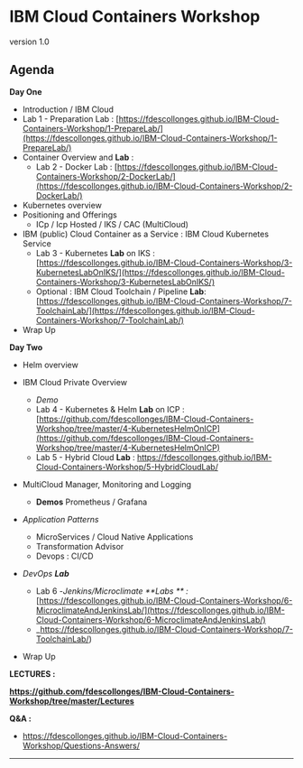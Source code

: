 # IBM Cloud Containers Workshop

version 1.0

## Agenda
**Day One**

+ Introduction / IBM Cloud
+ Lab 1 - Preparation Lab : [https://fdescollonges.github.io/IBM-Cloud-Containers-Workshop/1-PrepareLab/](https://fdescollonges.github.io/IBM-Cloud-Containers-Workshop/1-PrepareLab/)
+ Container Overview and **Lab** :
  + Lab 2 - Docker Lab : [https://fdescollonges.github.io/IBM-Cloud-Containers-Workshop/2-DockerLab/](https://fdescollonges.github.io/IBM-Cloud-Containers-Workshop/2-DockerLab/)
+ Kubernetes overview
+ Positioning and Offerings
    + ICp / Icp Hosted / IKS / CAC (MultiCloud)
+ IBM (public) Cloud Container as a Service : IBM Cloud Kubernetes Service
  + Lab 3 - Kubernetes **Lab** on IKS : [https://fdescollonges.github.io/IBM-Cloud-Containers-Workshop/3-KubernetesLabOnIKS/](https://fdescollonges.github.io/IBM-Cloud-Containers-Workshop/3-KubernetesLabOnIKS/)
  + Optional : IBM Cloud Toolchain / Pipeline **Lab**: [https://fdescollonges.github.io/IBM-Cloud-Containers-Workshop/7-ToolchainLab/](https://fdescollonges.github.io/IBM-Cloud-Containers-Workshop/7-ToolchainLab/)
+ Wrap Up

**Day Two**

+ Helm overview
  
+ IBM Cloud Private Overview
  
  - _Demo_
  
  + Lab 4 - Kubernetes & Helm **Lab** on ICP : [https://github.com/fdescollonges/IBM-Cloud-Containers-Workshop/tree/master/4-KubernetesHelmOnICP](https://github.com/fdescollonges/IBM-Cloud-Containers-Workshop/tree/master/4-KubernetesHelmOnICP)
  + Lab 5 - Hybrid Cloud **Lab** : <https://fdescollonges.github.io/IBM-Cloud-Containers-Workshop/5-HybridCloudLab/>
  
+ MultiCloud Manager, Monitoring and Logging

  + **Demos** Prometheus / Grafana

+ _Application Patterns_
  + MicroServices / Cloud Native Applications
  + Transformation Advisor
  + Devops : CI/CD
  
+ _DevOps **Lab**_
  + Lab 6 -_Jenkins/Microclimate **Labs ** :_[https://fdescollonges.github.io/IBM-Cloud-Containers-Workshop/6-MicroclimateAndJenkinsLab/](https://fdescollonges.github.io/IBM-Cloud-Containers-Workshop/6-MicroclimateAndJenkinsLab/)
  + _https://fdescollonges.github.io/IBM-Cloud-Containers-Workshop/7-ToolchainLab/)
  
+ Wrap Up

**LECTURES :**

**<https://github.com/fdescollonges/IBM-Cloud-Containers-Workshop/tree/master/Lectures>**

**Q&A :** 

- <https://fdescollonges.github.io/IBM-Cloud-Containers-Workshop/Questions-Answers/>





---
